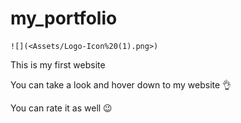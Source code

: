 # my_portfolio

    ![](<Assets/Logo-Icon%20(1).png>)

This is my first website

You can take a look and hover down to my website 👌

You can rate it as well 😉
